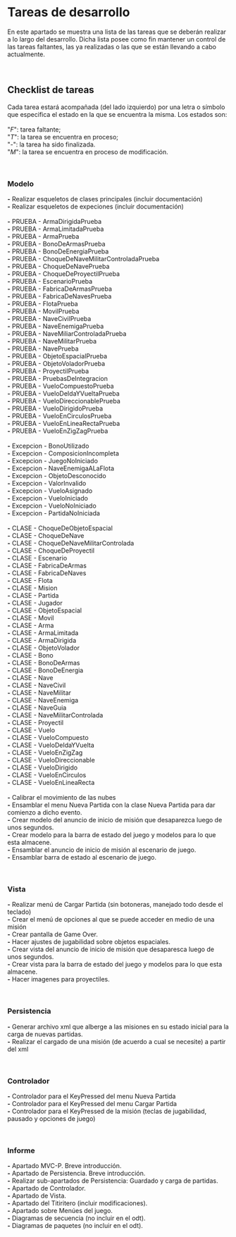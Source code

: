 # Tareas de desarrollo #

En este apartado se muestra una lista de las tareas que se deberán realizar a lo largo del desarrollo. Dicha lista posee como fin mantener un control de las tareas faltantes, las ya realizadas o las que se están llevando a cabo actualmente.


<br>
<h2>Checklist de tareas</h2>

Cada tarea estará acompañada (del lado izquierdo) por una letra o símbolo que especifica el estado en la que se encuentra la misma. Los estados son:<br>
<br>
"<i>F</i>": tarea faltante;<br>
"<i>T</i>": la tarea se encuentra en proceso;<br>
"<i>-</i>": la tarea ha sido finalizada.<br>
"<i>M</i>": la tarea se encuentra en proceso de modificación.<br>

<br>
<h3>Modelo</h3>

<b>-</b>	Realizar esqueletos de clases principales (incluir documentación)<br>
<b>-</b>	Realizar esqueletos de expeciones (incluir documentación)<br>
<br>
<b>-</b>	PRUEBA - ArmaDirigidaPrueba<br>
<b>-</b>	PRUEBA - ArmaLimitadaPrueba<br>
<b>-</b>	PRUEBA - ArmaPrueba<br>
<b>-</b>	PRUEBA - BonoDeArmasPrueba<br>
<b>-</b>	PRUEBA - BonoDeEnergiaPrueba<br>
<b>-</b>	PRUEBA - ChoqueDeNaveMilitarControladaPrueba<br>
<b>-</b>	PRUEBA - ChoqueDeNavePrueba<br>
<b>-</b>	PRUEBA - ChoqueDeProyectilPrueba<br>
<b>-</b>	PRUEBA - EscenarioPrueba<br>
<b>-</b>	PRUEBA - FabricaDeArmasPrueba<br>
<b>-</b>	PRUEBA - FabricaDeNavesPrueba<br>
<b>-</b>	PRUEBA - FlotaPrueba<br>
<b>-</b>	PRUEBA - MovilPrueba<br>
<b>-</b>	PRUEBA - NaveCivilPrueba<br>
<b>-</b>	PRUEBA - NaveEnemigaPrueba<br>
<b>-</b>	PRUEBA - NaveMiliarControladaPrueba<br>
<b>-</b>	PRUEBA - NaveMilitarPrueba<br>
<b>-</b>	PRUEBA - NavePrueba<br>
<b>-</b>	PRUEBA - ObjetoEspacialPrueba<br>
<b>-</b>	PRUEBA - ObjetoVoladorPrueba<br>
<b>-</b>	PRUEBA - ProyectilPrueba<br>
<b>-</b>	PRUEBA - PruebasDeIntegracion<br>
<b>-</b>	PRUEBA - VueloCompuestoPrueba<br>
<b>-</b>	PRUEBA - VueloDeIdaYVueltaPrueba<br>
<b>-</b>	PRUEBA - VueloDireccionablePrueba<br>
<b>-</b>	PRUEBA - VueloDirigidoPrueba<br>
<b>-</b>	PRUEBA - VueloEnCirculosPrueba<br>
<b>-</b>	PRUEBA - VueloEnLineaRectaPrueba<br>
<b>-</b>	PRUEBA - VueloEnZigZagPrueba<br>
<br>
<b>-</b>	Excepcion - BonoUtilizado<br>
<b>-</b>	Excepcion - ComposicionIncompleta<br>
<b>-</b>	Excepcion - JuegoNoIniciado<br>
<b>-</b>	Excepcion - NaveEnemigaALaFlota<br>
<b>-</b>	Excepcion - ObjetoDesconocido<br>
<b>-</b>	Excepcion - ValorInvalido<br>
<b>-</b>	Excepcion - VueloAsignado<br>
<b>-</b>	Excepcion - VueloIniciado<br>
<b>-</b>	Excepcion - VueloNoIniciado<br>
<b>-</b>	Excepcion - PartidaNoIniciada<br>
<br>
<b>-</b>	CLASE - ChoqueDeObjetoEspacial<br>
<b>-</b>	CLASE - ChoqueDeNave<br>
<b>-</b>	CLASE - ChoqueDeNaveMilitarControlada<br>
<b>-</b>	CLASE - ChoqueDeProyectil<br>
<b>-</b>	CLASE - Escenario<br>
<b>-</b>	CLASE - FabricaDeArmas<br>
<b>-</b>	CLASE - FabricaDeNaves<br>
<b>-</b>	CLASE - Flota<br>
<b>-</b>	CLASE - Mision<br>
<b>-</b>	CLASE - Partida<br>
<b>-</b>	CLASE - Jugador<br>
<b>-</b>	CLASE - ObjetoEspacial<br>
<b>-</b>	CLASE - Movil<br>
<b>-</b>	CLASE - Arma<br>
<b>-</b>	CLASE - ArmaLimitada<br>
<b>-</b>	CLASE - ArmaDirigida<br>
<b>-</b>	CLASE - ObjetoVolador<br>
<b>-</b>	CLASE - Bono<br>
<b>-</b>	CLASE - BonoDeArmas<br>
<b>-</b>	CLASE - BonoDeEnergia<br>
<b>-</b>	CLASE - Nave<br>
<b>-</b>	CLASE - NaveCivil<br>
<b>-</b>	CLASE - NaveMilitar<br>
<b>-</b>	CLASE - NaveEnemiga<br>
<b>-</b>	CLASE - NaveGuia<br>
<b>-</b>	CLASE - NaveMilitarControlada<br>
<b>-</b>	CLASE - Proyectil<br>
<b>-</b>	CLASE - Vuelo<br>
<b>-</b>	CLASE - VueloCompuesto<br>
<b>-</b>	CLASE - VueloDeIdaYVuelta<br>
<b>-</b>	CLASE - VueloEnZigZag<br>
<b>-</b>	CLASE - VueloDireccionable<br>
<b>-</b>	CLASE - VueloDirigido<br>
<b>-</b>	CLASE - VueloEnCirculos<br>
<b>-</b>	CLASE - VueloEnLineaRecta<br>
<br>
<b>-</b>	Calibrar el movimiento de las nubes<br>
<b>-</b>	Ensamblar el menu Nueva Partida con la clase Nueva Partida para dar comienzo a dicho evento.<br>
<b>-</b>	Crear modelo del anuncio de inicio de misión que desaparezca luego de unos segundos.<br>
<b>-</b>	Crear modelo para la barra de estado del juego y modelos para lo que esta almacene.<br>
<b>-</b>	Ensamblar el anuncio de inicio de misión al escenario de juego.<br>
<b>-</b>	Ensamblar barra de estado al escenario de juego.<br>



<br>
<h3>Vista</h3>

<b>-</b>	Realizar menú de Cargar Partida (sin botoneras, manejado todo desde el teclado)<br>
<b>-</b>	Crear el menú de opciones al que se puede acceder en medio de una misión<br>
<b>-</b>	Crear pantalla de Game Over.<br>
<b>-</b>	Hacer ajustes de jugabilidad sobre objetos espaciales.<br>
<b>-</b>	Crear vista del anuncio de inicio de misión que desaparesca luego de unos segundos.<br>
<b>-</b>	Crear vista para la barra de estado del juego y modelos para lo que esta almacene.<br>
<b>-</b>	Hacer imagenes para proyectiles.<br>


<br>
<h3>Persistencia</h3>

<b>-</b>	Generar archivo xml que alberge a las misiones en su estado inicial para la carga de nuevas partidas.<br>
<b>-</b>	Realizar el cargado de una misión (de acuerdo a cual se necesite) a partir del xml<br>


<br>
<h3>Controlador</h3>

<b>-</b>	Controlador para el KeyPressed del menu Nueva Partida<br>
<b>-</b>	Controlador para el KeyPressed del menu Cargar Partida<br>
<b>-</b>	Controlador para el KeyPressed de la misión (teclas de jugabilidad, pausado y opciones de juego)<br>


<br>
<h3>Informe</h3>

<b>-</b>	Apartado MVC-P. Breve introducción.<br>
<b>-</b>	Apartado de Persistencia. Breve introducción.<br>
<b>-</b>	Realizar sub-apartados de Persistencia: Guardado y carga de partidas.<br>
<b>-</b>	Apartado de Controlador.<br>
<b>-</b>	Apartado de Vista.<br>
<b>-</b>	Apartado del Titiritero (incluir modificaciones).<br>
<b>-</b>	Apartado sobre Menúes del juego.<br>
<b>-</b>	Diagramas de secuencia (no incluir en el odt).<br>
<b>-</b>	Diagramas de paquetes (no incluir en el odt).<br>